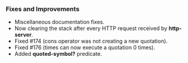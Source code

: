 ### Fixes and Improvements

* Miscellaneous documentation fixes.
* Now clearing the stack after every HTTP request received by **http-server**.
* Fixed #174 (cons operator was not creating a new quotation).
* Fixed #176 (times can now execute a quotation 0 times).
* Added **quoted-symbol?** predicate.
